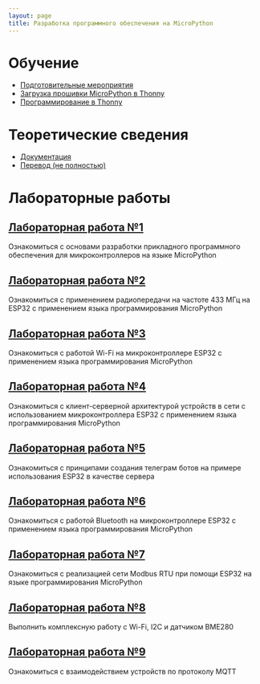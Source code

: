 ```yaml
---
layout: page
title: Разработка программного обеспечения на MicroPython
---
```


# Обучение
* [Подготовительные мероприятия]({{site.baseurl}}/firmware/)
* [Загрузка прошивки MicroPython в Thonny](static/firmware.mp4)
* [Программирование в Thonny](static/program.mp4)

# Теоретические сведения
* [Документация](https://docs.micropython.org/en/latest/esp32/quickref.html)
* [Перевод (не полностью)](https://wikihandbk.com/wiki/MicroPython:Платы/ESP32/Краткий_справочник_по_ESP32)

# Лабораторные работы

## [Лабораторная работа №1]({{site.baseurl}}/micropython/labs/lab_1/)
Ознакомиться с основами разработки прикладного программного обеспечения для микроконтроллеров на языке MicroPython

## [Лабораторная работа №2]({{site.baseurl}}/micropython/labs/lab_2/)
Ознакомиться с применением радиопередачи на частоте 433 МГц на ESP32 с применением языка программирования MicroPython

## [Лабораторная работа №3]({{site.baseurl}}/micropython/labs/lab_3/)
Ознакомиться с работой Wi-Fi на микроконтроллере ESP32 с применением языка программирования MicroPython

## [Лабораторная работа №4]({{site.baseurl}}/micropython/labs/lab_4/)
Ознакомиться с клиент-серверной архитектурой устройств в сети с использованием микроконтроллера ESP32 
с применением языка программирования MicroPython

## [Лабораторная работа №5]({{site.baseurl}}/micropython/labs/lab_5/)
Ознакомиться с принципами создания телеграм ботов на примере использования ESP32
в качестве сервера

## [Лабораторная работа №6]({{site.baseurl}}/micropython/labs/lab_6/)
Ознакомиться с работой Bluetooth на микроконтроллере ESP32 с применением языка программирования MicroPython

## [Лабораторная работа №7]({{site.baseurl}}/micropython/labs/lab_7/)
Ознакомиться с реализацией сети Modbus RTU при помощи ESP32 на языке программирования MicroPython

## [Лабораторная работа №8]({{site.baseurl}}/micropython/labs/lab_8/)
Выполнить комплексную работу с Wi-Fi, I2C и датчиком BME280

## [Лабораторная работа №9]({{site.baseurl}}/micropython/labs/lab_9/)
Ознакомиться с взаимодействием устройств по протоколу MQTT